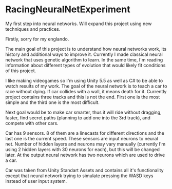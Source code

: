 # RacingNeuralNetExperiment
My first step into neural networks. Will expand this project using new techniques and practices.

Firstly, sorry for my englando.

The main goal of this project is to understand how neural networks work, its history and additional ways to improve it.
Currently I made classical neural network that uses genetic algorithm to learn. In the same time, I'm reading information
about different types of evolution that would likely fit conditions of this project.

I like making videogames so I'm using Unity 5.5 as well as C# to be able to watch results of my work.
The goal of the neural network is to teach a car to race without dying. If car collides with a wall, it means death for it. Currently project contains three tracks and this is not the end. First one is the most simple and the third one is the most difficult.

Next goal would be to make car smarter, thus it will ride without dragging, faster, find secret paths (planning to add one
into the 3rd track), and compete with other cars.

Car has 9 sensors. 8 of them are a linecasts for different directions and the last one is the current speed. These sensors are 
input neurons to neural net. Number of hidden layers and neurons may vary manually (currently I'm using 2 hidden layers with 30 neurons for each), but this will be changed later. At the output neural network has two neurons which are used to drive a car.

Car was taken from Unity Standart Assets and contains all it's functionality except that neural network trying to simulate pressing the
WASD keys instead of user input system.
